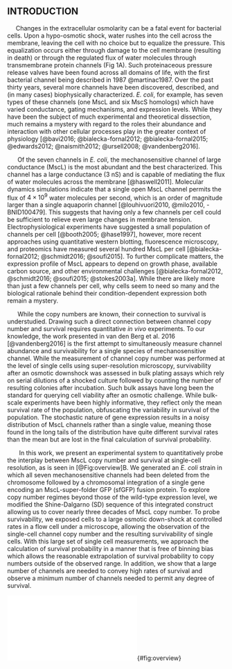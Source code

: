 
## INTRODUCTION
 &nbsp;&nbsp;&nbsp;&nbsp; Changes in the extracellular osmolarity can be a fatal event for bacterial
cells. Upon a hypo-osmotic shock, water rushes into the cell across
the membrane, leaving the cell with no choice but to equalize the pressure.
This equalization occurs either through damage to the cell membrane
(resulting in death) or through the regulated flux of water molecules through
transmembrane protein channels (Fig 1A). Such proteinaceous pressure release
valves have been found across all domains of life, with the first bacterial
channel being described in 1987 @martinac1987. Over the past thirty years,
several more channels have been discovered, described, and (in many cases)
biophysically characterized. *E. coli*, for example, has seven types of these
channels (one MscL and six MscS homologs) which have varied conductance,
gating mechanisms, and expression levels. While they have been the subject of
much experimental and theoretical dissection, much remains a mystery with
regard to the roles their abundance and interaction with other cellular
processes play in the greater context of physiology [@bavi2016;
@bialecka-fornal2012; @bialecka-fornal2015; @edwards2012; @naismith2012;
@ursell2008; @vandenberg2016].

 &nbsp;&nbsp; &nbsp; &nbsp;Of the seven channels in *E. coli*, the
 mechanosensitive channel of large conductance (MscL) is the most abundant
 and the best characterized. This channel has a large conductance (3 nS) and
 is capable of mediating the flux of water molecules across the membrane
 [@haswell2011]. Molecular dynamics simulations indicate that a single open
 MscL channel permits the flux of $4 \times 10^9$ water molecules per second,
 which is an order of magnitude larger than a single aquaporin channel
 [@louhivuori2010, @milo2010, - BNID100479]. This suggests that having only a
 few channels per cell could be sufficient to relieve even large changes in
 membrane tension. Electrophysiological experiments have suggested a small
 population of channels per cell [@booth2005; @hase1997], however, more
 recent approaches using quantitative western blotting, fluorescence
 microscopy, and proteomics have measured several hundred MscL per cell
 [@bialecka-fornal2012; @schmidt2016; @soufi2015]. To further complicate
 matters, the expression profile of MscL appears to depend on growth phase,
 available carbon source, and other environmental challenges
 [@bialecka-fornal2012, @schmidt2016; @soufi2015; @stokes2003a]. While there
 are likely more than just a few channels per cell, why cells seem to need so
 many and the biological rationale behind their condition-dependent
 expression both remain a mystery.

 &nbsp;&nbsp;&nbsp; &nbsp; While the copy numbers are known, their connection
 to survival is understudied. Drawing such a direct connection between
 channel copy number and survival requires quantitative *in vivo*
 experiments. To our knowledge, the work presented in van den Berg et al.
 2016 [@vandenberg2016] is the first attempt to simultaneously measure
 channel abundance and survivability for a single species of mechanosensitive
 channel. While the measurement of channel copy number was performed at the
 level of single cells using super-resolution microscopy, survivability after
 an osmotic downshock was assessed in bulk plating assays which rely on
 serial dilutions of a shocked culture followed by counting the number of
 resulting colonies after incubation. Such bulk assays have long been the
 standard for querying cell viability after an osmotic challenge. While
 bulk-scale experiments have been highly informative, they reflect only the
 mean survival rate of the population, obfuscating the variability in
 survival of the population. The stochastic nature of gene expression results
 in a noisy distribution of MscL channels rather than a single value, meaning
 those found in the long tails of the distribution have quite different
 survival rates than the mean but are lost in the final calculation of
 survival probability.

&nbsp; &nbsp; &nbsp; &nbsp;In this work, we present an experimental system to quantitatively probe
the interplay between MscL copy number and survival at single-cell
resolution, as is seen in [@Fig:overview]B. We generated an *E. coli* strain in
which all seven mechanosensitive channels had been deleted from the
chromosome followed by a chromosomal integration of a single gene
encoding an MscL-super-folder GFP (sfGFP) fusion protein. To explore copy number regimes beyond
those of the wild-type expression level, we modified the Shine-Dalgarno (SD) sequence of this integrated construct allowing us to
cover nearly three decades of MscL copy number. To probe survivability,
we exposed cells to a large osmotic down-shock at controlled rates in a
flow cell under a microscope, allowing the observation of the
single-cell channel copy number and the resulting survivability of single cells. With
this large set of single cell measurements, we approach the calculation
of survival probability in a manner that is free of binning bias which
allows the reasonable extrapolation of survival probability to copy
numbers outside of the observed range. In addition, we show that a large
number of channels are needed to convey high rates of survival and
observe a minimum number of channels needed to permit any degree of
survival.

![**Role of mechanosensitive channels during hypo-osmotic
shock.** (A) A hypo-osmotic shock results in a large difference in the osmotic strength between the intracellular and extracellular spaces. As a result, water rushes into the cell to equalize this gradient increasing the turgor pressure and tension in the cell membrane.
If no mechanosensitive channels are present and membrane tension is high
(left panel), the membrane ruptures releasing intracellular content into the environment resulting in  cell death . If
mechanosensitive channels are present (right panel) and membrane tension
is beyond the gating tension, the mechanosensitive channel MscL opens,
releasing water and small intracellular molecules into the environment
thus relieving pressure and membrane tension. (B) The experimental
approach undertaken in this work. The number of mechanosensitive channels tagged
with a fluorescent reporter is tuned through  modification of the Shine-Dalgarno sequence of the *mscL* gene. The cells are then subjected to a hypo-osmotic shock and
the number of surviving cells are counted, allowing the calculation of a
survival probability.](../figs/fig1.pdf){#fig:overview}
